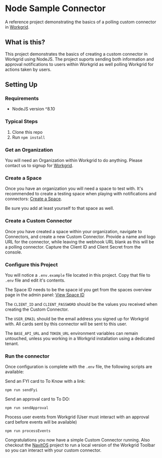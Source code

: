 # Node Sample Connector

A reference project demonstrating the basics of a polling custom connector in [Workgrid](https://www.workgrid.com).

## What is this?

This project demonstrates the basics of creating a custom connector in Workgrid using NodeJS. The project suports sending both information and approval notifications to users within Workgrid as well polling Workgrid for actions taken by users.

## Setting Up

### Requirements

* NodeJS version ^8.10

### Typical Steps

1. Clone this repo
2. Run `npm install`

### Get an Organization

You will need an Organization within Workgrid to do anything.  Please contact us to signup for [Workgrid](https://www.workgrid.com).

### Create a Space

Once you have an organization you will need a space to test with.  It's recommended to create a testing space when playing with notifications and connectors: [Create a Space](https://www.workgrid.com/docs/manage-your-space/).

Be sure you add at least yourself to that space as well.

### Create a Custom Connector
Once you have created a space within your organization, navigate to Connectors, and create a new Custom Connector. Provide a name and logo URL for the connector, while leaving the webhook URL blank as this will be a polling connector. Capture the Client ID and Client Secret from the console.

### Configure this Project

You will notice a `.env.example` file located in this project.  Copy that file to `.env` file and edit it's contents.

The Space ID needs to be the space id you get from the spaces overview page in the admin panel: [View Space ID](https://www.workgrid.com/docs/manage-your-space/#viewing-the-space-id)

The `CLIENT_ID` and `CLIENT_PASSWORD` should be the values you received when creating the Custom Connector.

The `USER_EMAIL` should be the email address you signed up for Workgrid with. All cards sent by this connector will be sent to this user. 

The `BASE_API_URL` and `TOKEN_URL` environment variables can remain untouched, unless you working in a Workgrid installation using a dedicated tenant.

### Run the connector

Once configuration is complete with the `.env` file, the following scripts are available:

Send an FYI card to To Know with a link:
```
npm run sendFyi
```

Send an approval card to To DO:
```
npm run sendApproval
```

Process user events from Workgrid (User must interact with an approval card before events will be available)
```
npm run processEvents
```

Congratulations you now have a simple Custom Connector running.  Also checkout the [NavitOS](https://github.com/Workgrid/NavitOS) project to run a local version of the Workgrid Toolbar so you can interact with your custom connector.
